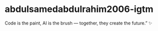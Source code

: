 # abdulsamedabdulrahim2006-igtm
Code is the paint, AI is the brush — together, they create the future.” ✨
